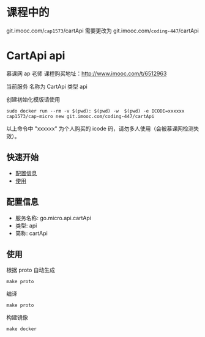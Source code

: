 # 课程中的 
git.imooc.com/`cap1573`/cartApi 
需要更改为 
git.imooc.com/`coding-447`/cartApi
# CartApi api 
慕课网 ap 老师 课程购买地址：http://www.imooc.com/t/6512963

当前服务 名称为 CartApi 类型 api 

创建初始化模版请使用

```
sudo docker run --rm -v $(pwd): $(pwd) -w  $(pwd) -e ICODE=xxxxxx cap1573/cap-micro new git.imooc.com/coding-447/cartApi
```
以上命令中 "xxxxxx" 为个人购买的 icode 码，请勿多人使用（会被慕课网检测失效）。

## 快速开始

- [配置信息](#配置信息)
- [使用](#使用)

## 配置信息

- 服务名称: go.micro.api.cartApi
- 类型: api
- 简称: cartApi

 

## 使用
根据 proto 自动生成
```
make proto
```

编译
```
make proto
```

构建镜像
```
make docker
```